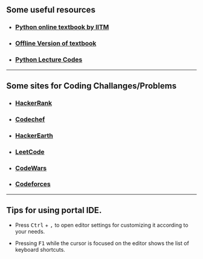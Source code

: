 ## Some useful resources

* ### [Python online textbook by IITM](https://pypod.github.io/)

* ### [Offline Version of textbook](https://github.com/snoobysnoofy/python-assignments-solutions/releases/download/tb/pypod.github.io.zip)

* ### [Python Lecture Codes](https://github.com/cooodledooodle/IITM-Python-Lecture-codes)


<hr>

## Some sites for Coding Challanges/Problems

* ### [HackerRank](https://www.hackerrank.com/)
* ### [Codechef](https://www.codechef.com/)
* ### [HackerEarth](https://www.hackerearth.com/)
* ### [LeetCode](https://leetcode.com/)
* ### [CodeWars](https://www.codewars.com/)
* ### [Codeforces](https://codeforces.com/)

<hr>

## Tips for using portal IDE.

* Press <kbd>Ctrl</kbd> + <kbd>,</kbd> to open editor settings for customizing it according to your needs. 

* Pressing <kbd>F1</kbd> while the cursor is focused on the editor shows the list of keyboard shortcuts.




